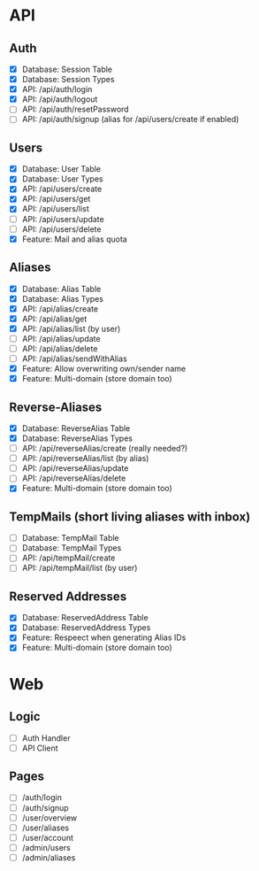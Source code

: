 # API
## Auth
- [X] Database: Session Table
- [X] Database: Session Types
- [X] API: /api/auth/login
- [X] API: /api/auth/logout
- [ ] API: /api/auth/resetPassword
- [ ] API: /api/auth/signup (alias for /api/users/create if enabled)

## Users
- [X] Database: User Table
- [X] Database: User Types
- [X] API: /api/users/create
- [X] API: /api/users/get
- [X] API: /api/users/list
- [ ] API: /api/users/update
- [ ] API: /api/users/delete
- [X] Feature: Mail and alias quota

## Aliases
- [X] Database: Alias Table
- [X] Database: Alias Types
- [X] API: /api/alias/create
- [X] API: /api/alias/get
- [X] API: /api/alias/list (by user)
- [ ] API: /api/alias/update
- [ ] API: /api/alias/delete
- [ ] API: /api/alias/sendWithAlias
- [X] Feature: Allow overwriting own/sender name
- [X] Feature: Multi-domain (store domain too)

## Reverse-Aliases
- [X] Database: ReverseAlias Table
- [X] Database: ReverseAlias Types
- [ ] API: /api/reverseAlias/create (really needed?)
- [ ] API: /api/reverseAlias/list (by alias)
- [ ] API: /api/reverseAlias/update
- [ ] API: /api/reverseAlias/delete
- [X] Feature: Multi-domain (store domain too)

## TempMails (short living aliases with inbox)
- [ ] Database: TempMail Table
- [ ] Database: TempMail Types
- [ ] API: /api/tempMail/create
- [ ] API: /api/tempMail/list (by user)

## Reserved Addresses
- [X] Database: ReservedAddress Table
- [X] Database: ReservedAddress Types
- [X] Feature: Respeect when generating Alias IDs
- [X] Feature: Multi-domain (store domain too)

# Web
## Logic
- [ ] Auth Handler
- [ ] API Client

## Pages
- [ ] /auth/login
- [ ] /auth/signup
- [ ] /user/overview
- [ ] /user/aliases
- [ ] /user/account
- [ ] /admin/users
- [ ] /admin/aliases